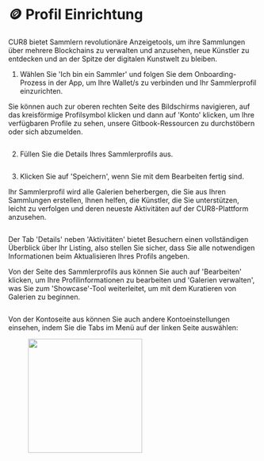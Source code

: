 # 🪙 Profil Einrichtung

CUR8 bietet Sammlern revolutionäre Anzeigetools, um ihre Sammlungen über mehrere Blockchains zu verwalten und anzusehen, neue Künstler zu entdecken und an der Spitze der digitalen Kunstwelt zu bleiben.

1. Wählen Sie 'Ich bin ein Sammler' und folgen Sie dem Onboarding-Prozess in der App, um Ihre Wallet/s zu verbinden und Ihr Sammlerprofil einzurichten.

Sie können auch zur oberen rechten Seite des Bildschirms navigieren, auf das kreisförmige Profilsymbol klicken und dann auf 'Konto' klicken, um Ihre verfügbaren Profile zu sehen, unsere Gitbook-Ressourcen zu durchstöbern oder sich abzumelden.

<figure><img src="../../.gitbook/assets/Screenshot 2025-01-03 at 07.47.41.png" alt=""><figcaption></figcaption></figure>

2. Füllen Sie die Details Ihres Sammlerprofils aus.

<figure><img src="../../.gitbook/assets/Screenshot 2025-01-03 at 07.49.11.png" alt=""><figcaption></figcaption></figure>

3. Klicken Sie auf 'Speichern', wenn Sie mit dem Bearbeiten fertig sind.

Ihr Sammlerprofil wird alle Galerien beherbergen, die Sie aus Ihren Sammlungen erstellen, Ihnen helfen, die Künstler, die Sie unterstützen, leicht zu verfolgen und deren neueste Aktivitäten auf der CUR8-Plattform anzusehen.

<figure><img src="../../.gitbook/assets/Screenshot 2025-01-03 at 08.10.42.png" alt=""><figcaption></figcaption></figure>

Der Tab 'Details' neben 'Aktivitäten' bietet Besuchern einen vollständigen Überblick über Ihr Listing, also stellen Sie sicher, dass Sie alle notwendigen Informationen beim Aktualisieren Ihres Profils angeben.

Von der Seite des Sammlerprofils aus können Sie auch auf 'Bearbeiten' klicken, um Ihre Profilinformationen zu bearbeiten und 'Galerien verwalten', was Sie zum 'Showcase'-Tool weiterleitet, um mit dem Kuratieren von Galerien zu beginnen.

<figure><img src="../../.gitbook/assets/Screenshot 2025-01-03 at 08.13.24.png" alt=""><figcaption></figcaption></figure>

Von der Kontoseite aus können Sie auch andere Kontoeinstellungen einsehen, indem Sie die Tabs im Menü auf der linken Seite auswählen:

<figure><img src="../../.gitbook/assets/Screenshot 2025-01-03 at 08.17.11.png" alt="" width="230"><figcaption></figcaption></figure>